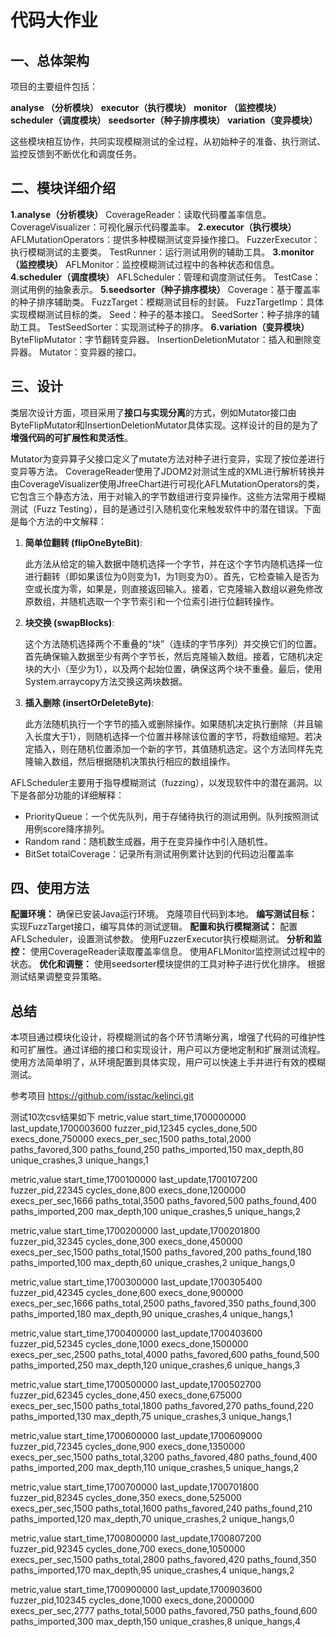 # 代码大作业

## 一、总体架构

项目的主要组件包括：

**analyse  （分析模块）**
**executor（执行模块）**
**monitor （监控模块）**
**scheduler（调度模块）**
**seedsorter（种子排序模块）**
**variation（变异模块）**

这些模块相互协作，共同实现模糊测试的全过程，从初始种子的准备、执行测试、监控反馈到不断优化和调度任务。



## 二、模块详细介绍

**1.analyse（分析模块）**
CoverageReader：读取代码覆盖率信息。
CoverageVisualizer：可视化展示代码覆盖率。
**2.executor（执行模块）**
AFLMutationOperators：提供多种模糊测试变异操作接口。
FuzzerExecutor：执行模糊测试的主要类。
TestRunner：运行测试用例的辅助工具。
**3.monitor（监控模块）**
AFLMonitor：监控模糊测试过程中的各种状态和信息。
**4.scheduler（调度模块）**
AFLScheduler：管理和调度测试任务。
TestCase：测试用例的抽象表示。
**5.seedsorter（种子排序模块）**
Coverage：基于覆盖率的种子排序辅助类。
FuzzTarget：模糊测试目标的封装。
FuzzTargetImp：具体实现模糊测试目标的类。
Seed：种子的基本接口。
SeedSorter：种子排序的辅助工具。
TestSeedSorter：实现测试种子的排序。
**6.variation（变异模块）**
ByteFlipMutator：字节翻转变异器。
InsertionDeletionMutator：插入和删除变异器。
Mutator：变异器的接口。



## 三、设计

类层次设计方面，项目采用了**接口与实现分离**的方式，例如Mutator接口由ByteFlipMutator和InsertionDeletionMutator具体实现。这样设计的目的是为了**增强代码的可扩展性和灵活性**。

Mutator为变异算子父接口定义了mutate方法对种子进行变异，实现了按位差进行变异等方法。
CoverageReader使用了JDOM2对测试生成的XML进行解析转换并由CoverageVisualizer使用JfreeChart进行可视化AFLMutationOperators的类，它包含三个静态方法，用于对输入的字节数组进行变异操作。这些方法常用于模糊测试（Fuzz Testing），目的是通过引入随机变化来触发软件中的潜在错误。下面是每个方法的中文解释：

1. **简单位翻转 (flipOneByteBit)**:

   此方法从给定的输入数据中随机选择一个字节，并在这个字节内随机选择一位进行翻转（即如果该位为0则变为1，为1则变为0）。首先，它检查输入是否为空或长度为零，如果是，则直接返回输入。接着，它克隆输入数组以避免修改原数组，并随机选取一个字节索引和一个位索引进行位翻转操作。

2. **块交换 (swapBlocks)**:

   这个方法随机选择两个不重叠的“块”（连续的字节序列）并交换它们的位置。首先确保输入数据至少有两个字节长，然后克隆输入数组。接着，它随机决定块的大小（至少为1），以及两个起始位置，确保这两个块不重叠。最后，使用System.arraycopy方法交换这两块数据。

3. **插入删除 (insertOrDeleteByte)**:

   此方法随机执行一个字节的插入或删除操作。如果随机决定执行删除（并且输入长度大于1），则随机选择一个位置并移除该位置的字节，将数组缩短。若决定插入，则在随机位置添加一个新的字节，其值随机选定。这个方法同样先克隆输入数组，然后根据随机决策执行相应的数组操作。

AFLScheduler主要用于指导模糊测试（fuzzing），以发现软件中的潜在漏洞。以下是各部分功能的详细解释：

- PriorityQueue<TestCase>：一个优先队列，用于存储待执行的测试用例。队列按照测试用例score降序排列。
- Random rand：随机数生成器，用于在变异操作中引入随机性。
- BitSet totalCoverage：记录所有测试用例累计达到的代码边沿覆盖率



## 四、使用方法

**配置环境：**
确保已安装Java运行环境。
克隆项目代码到本地。
**编写测试目标：**
实现FuzzTarget接口，编写具体的测试逻辑。
**配置和执行模糊测试：**
配置AFLScheduler，设置测试参数。
使用FuzzerExecutor执行模糊测试。
**分析和监控：**
使用CoverageReader读取覆盖率信息。
使用AFLMonitor监控测试过程中的状态。
**优化和调整：**
使用seedsorter模块提供的工具对种子进行优化排序。
根据测试结果调整变异策略。



## 总结

本项目通过模块化设计，将模糊测试的各个环节清晰分离，增强了代码的可维护性和可扩展性。通过详细的接口和实现设计，用户可以方便地定制和扩展测试流程。使用方法简单明了，从环境配置到具体实现，用户可以快速上手并进行有效的模糊测试。

参考项目 https://github.com/isstac/kelinci.git

测试10次csv结果如下
metric,value
start_time,1700000000
last_update,1700003600
fuzzer_pid,12345
cycles_done,500
execs_done,750000
execs_per_sec,1500
paths_total,2000
paths_favored,300
paths_found,250
paths_imported,150
max_depth,80
unique_crashes,3
unique_hangs,1

metric,value
start_time,1700100000
last_update,1700107200
fuzzer_pid,22345
cycles_done,800
execs_done,1200000
execs_per_sec,1666
paths_total,3500
paths_favored,500
paths_found,400
paths_imported,200
max_depth,100
unique_crashes,5
unique_hangs,2

metric,value
start_time,1700200000
last_update,1700201800
fuzzer_pid,32345
cycles_done,300
execs_done,450000
execs_per_sec,1500
paths_total,1500
paths_favored,200
paths_found,180
paths_imported,100
max_depth,60
unique_crashes,2
unique_hangs,0

metric,value
start_time,1700300000
last_update,1700305400
fuzzer_pid,42345
cycles_done,600
execs_done,900000
execs_per_sec,1666
paths_total,2500
paths_favored,350
paths_found,300
paths_imported,180
max_depth,90
unique_crashes,4
unique_hangs,1

metric,value
start_time,1700400000
last_update,1700403600
fuzzer_pid,52345
cycles_done,1000
execs_done,1500000
execs_per_sec,2500
paths_total,4000
paths_favored,600
paths_found,500
paths_imported,250
max_depth,120
unique_crashes,6
unique_hangs,3

metric,value
start_time,1700500000
last_update,1700502700
fuzzer_pid,62345
cycles_done,450
execs_done,675000
execs_per_sec,1500
paths_total,1800
paths_favored,270
paths_found,220
paths_imported,130
max_depth,75
unique_crashes,3
unique_hangs,1

metric,value
start_time,1700600000
last_update,1700609000
fuzzer_pid,72345
cycles_done,900
execs_done,1350000
execs_per_sec,1500
paths_total,3200
paths_favored,480
paths_found,400
paths_imported,200
max_depth,110
unique_crashes,5
unique_hangs,2

metric,value
start_time,1700700000
last_update,1700701800
fuzzer_pid,82345
cycles_done,350
execs_done,525000
execs_per_sec,1500
paths_total,1600
paths_favored,240
paths_found,210
paths_imported,120
max_depth,70
unique_crashes,2
unique_hangs,0

metric,value
start_time,1700800000
last_update,1700807200
fuzzer_pid,92345
cycles_done,700
execs_done,1050000
execs_per_sec,1500
paths_total,2800
paths_favored,420
paths_found,350
paths_imported,170
max_depth,95
unique_crashes,4
unique_hangs,2

metric,value
start_time,1700900000
last_update,1700903600
fuzzer_pid,102345
cycles_done,1000
execs_done,2000000
execs_per_sec,2777
paths_total,5000
paths_favored,750
paths_found,600
paths_imported,300
max_depth,150
unique_crashes,8
unique_hangs,4
